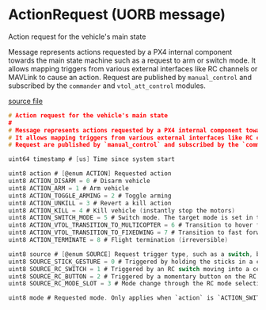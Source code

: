 # ActionRequest (UORB message)

Action request for the vehicle's main state

Message represents actions requested by a PX4 internal component towards the main state machine such as a request to arm or switch mode.
It allows mapping triggers from various external interfaces like RC channels or MAVLink to cause an action.
Request are published by `manual_control` and subscribed by the `commander` and `vtol_att_control` modules.

[source file](https://github.com/PX4/PX4-Autopilot/blob/main/msg/ActionRequest.msg)

```c
# Action request for the vehicle's main state
#
# Message represents actions requested by a PX4 internal component towards the main state machine such as a request to arm or switch mode.
# It allows mapping triggers from various external interfaces like RC channels or MAVLink to cause an action.
# Request are published by `manual_control` and subscribed by the `commander` and `vtol_att_control` modules.

uint64 timestamp # [us] Time since system start

uint8 action # [@enum ACTION] Requested action
uint8 ACTION_DISARM = 0 # Disarm vehicle
uint8 ACTION_ARM = 1 # Arm vehicle
uint8 ACTION_TOGGLE_ARMING = 2 # Toggle arming
uint8 ACTION_UNKILL = 3 # Revert a kill action
uint8 ACTION_KILL = 4 # Kill vehicle (instantly stop the motors)
uint8 ACTION_SWITCH_MODE = 5 # Switch mode. The target mode is set in the `mode` field.
uint8 ACTION_VTOL_TRANSITION_TO_MULTICOPTER = 6 # Transition to hover flight
uint8 ACTION_VTOL_TRANSITION_TO_FIXEDWING = 7 # Transition to fast forward flight
uint8 ACTION_TERMINATE = 8 # Flight termination (irreversible)

uint8 source # [@enum SOURCE] Request trigger type, such as a switch, button or gesture
uint8 SOURCE_STICK_GESTURE = 0 # Triggered by holding the sticks in a certain position
uint8 SOURCE_RC_SWITCH = 1 # Triggered by an RC switch moving into a certain position
uint8 SOURCE_RC_BUTTON = 2 # Triggered by a momentary button on the RC being pressed or held
uint8 SOURCE_RC_MODE_SLOT = 3 # Mode change through the RC mode selection mechanism

uint8 mode # Requested mode. Only applies when `action` is `ACTION_SWITCH_MODE`. Values for this field are defined by the `vehicle_status_s::NAVIGATION_STATE_*` enumeration.

```
